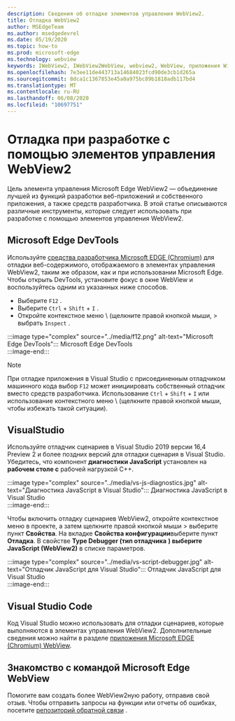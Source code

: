 ```yaml
---
description: Сведения об отладке элементов управления WebView2.
title: Отладка WebView2
author: MSEdgeTeam
ms.author: msedgedevrel
ms.date: 05/19/2020
ms.topic: how-to
ms.prod: microsoft-edge
ms.technology: webview
keywords: IWebView2, IWebView2WebView, webview2, WebView, приложения Win32, Win32, EDGE, ICoreWebView2, ICoreWebView2Host, элемент управления "веб-браузер", HTML Edge
ms.openlocfilehash: 7e3ee11de443713a14684023fcd90de3cb1d265a
ms.sourcegitcommit: 8dca1c1367853e45a0a975bc89b1818adb117bd4
ms.translationtype: MT
ms.contentlocale: ru-RU
ms.lasthandoff: 06/08/2020
ms.locfileid: "10697751"
---
```

# Отладка при разработке с помощью элементов управления WebView2  

Цель элемента управления Microsoft Edge WebView2 — объединение лучшей из функций разработки веб-приложений и собственного приложения, а также средств разработчика.  В этой статье описываются различные инструменты, которые следует использовать при разработке с помощью элементов управления WebView2.  

## Microsoft Edge DevTools  

Используйте [средства разработчика Microsoft EDGE (Chromium)](/microsoft-edge/devtools-guide-chromium) для отладки веб-содержимого, отображаемого в элементах управления WebView2, таким же образом, как и при использовании Microsoft Edge.  Чтобы открыть DevTools, установите фокус в окне WebView и воспользуйтесь одним из указанных ниже способов.  
*   Выберите `F12` .  
*   Выберите `Ctrl` + `Shift` + `I` .  
*   Откройте контекстное меню \ (щелкните правой кнопкой мыши, > выбрать `Inspect` .  

:::image type="complex" source="../media/f12.png" alt-text="Microsoft Edge DevTools":::
   Microsoft Edge DevTools  
:::image-end:::  

> [!NOTE]
> При отладке приложения в Visual Studio с присоединенным отладчиком машинного кода выбор `F12` может инициировать собственный отладчик вместо средств разработчика.  Использование `Ctrl` + `Shift` + `I` или использование контекстного меню \ (щелкните правой кнопкой мыши, чтобы избежать такой ситуации).  

## VisualStudio  

Используйте отладчик сценариев в Visual Studio 2019 версии 16,4 Preview 2 и более поздних версий для отладки сценария в Visual Studio.  Убедитесь, что компонент **диагностики JavaScript** установлен на **рабочем столе с** рабочей нагрузкой C++.  

:::image type="complex" source="../media/vs-js-diagnostics.jpg" alt-text="Диагностика JavaScript в Visual Studio":::
   Диагностика JavaScript в Visual Studio  
:::image-end:::  

<!--todo: Please update the image to use a red rectangle to outline the portion of the screen to highlight  -->  

Чтобы включить отладку сценариев WebView2, откройте контекстное меню в проекте, а затем щелкните правой кнопкой мыши > выберите пункт **Свойства**.  На вкладке **Свойства конфигурации**выберите пункт **Отладка**.  В свойстве **Type Debugger (тип отладчика** **) выберите JavaScript (WebView2)** в списке параметров. 

:::image type="complex" source="../media/vs-script-debugger.jpg" alt-text="Отладчик JavaScript для Visual Studio":::
   Отладчик JavaScript для Visual Studio  
:::image-end:::  

<!--todo: Please update the image to use a red rectangle to outline the portion of the screen to highlight  -->  

## Visual Studio Code  

Код Visual Studio можно использовать для отладки сценариев, которые выполняются в элементах управления WebView2.  Дополнительные сведения можно найти в разделе [приложения Microsoft EDGE (Chromium) WebView](https://github.com/microsoft/vscode-edge-debug2/blob/master/README.md#microsoft-edge-chromium-webview-applications).  

<!--todo:  add See also heading  -->  

## Знакомство с командой Microsoft Edge WebView  

Помогите вам создать более WebView2ную работу, отправив свой отзыв.  Чтобы отправить запросы на функции или отчеты об ошибках, посетите [репозиторий обратной связи](https://aka.ms/webviewfeedback) .  
